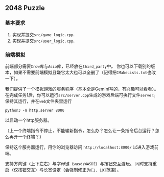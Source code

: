 ## 2048 Puzzle

### 基本要求

1. 实现并提交`src/game_logic.cpp`.
2. 实现并提交`src/user_logic.cpp`.

### 前端模拟

前端部分需要`Crow`库与`Asio`库，已经放在`third_party`中。
你也可以下载别的版本，如果不需要前端模拟且嫌它太大也可以全删了（记得把`CMakeLists.txt`也改一下）。

我们提供了一个模拟游戏的服务程序（基本全是Gemini写的，有兴趣可以看看）。
在完成任务1后，你可以运行`src/server.cpp`生成的游戏后端可执行文件`server`。
保持其运行，并在`web`文件夹里运行
```
python3 -m http.server 8000
```
以启动一个http服务器。

（上一个终端指令不停止，不能输新指令，怎么办？怎么让一条指令后台运行？怎么再开一个终端？）

保持这个服务器运行，用你的浏览器访问 `http://localhost:8000/` 以进入游戏前端。

支持方向键（上下左右）与字母键（`wasdzWASDZ`）与按钮交互游玩。
同时支持重启（仅按钮交互）与长宽设定（会强制修正为`[1, 10]`范围）。

~~~我们保证测试数据中`rows <= 10, cols <= 10`.~~~ 是不是太大了点。